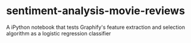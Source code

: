 sentiment-analysis-movie-reviews
================================

A iPython notebook that tests Graphify's feature extraction and selection algorithm as a logistic regression classifier
